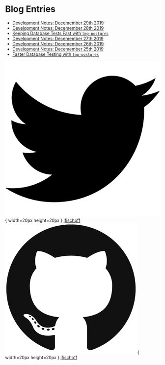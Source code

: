 # Blog Entries

- [Development Notes: Decemember 29th 2019](blog/development-notes-12-29-19.html)
- [Development Notes: Decemember 28th 2019](blog/development-notes-12-28-19.html)
- [Keeping Database Tests Fast with `tmp-postgres`](blog/keeping-database-tests-fast.html)
- [Development Notes: Decemember 27th 2019](blog/development-notes-12-27-19.html)
- [Development Notes: Decemember 26th 2019](blog/development-notes-12-26-19.html)
- [Development Notes: Decemember 25th 2019](blog/development-notes-12-25-19.html)
- [Faster Database Testing with `tmp-postgres`](blog/faster-database-testing.html)

![twitter](./images/twitter.png){ width=20px height=20px } [jfischoff](https://twitter.com/jfischoff)
![github](./images/github.png){ width=20px height=20px } [jfischoff](https://github.com/jfischoff)
